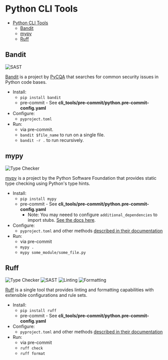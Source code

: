 # Python CLI Tools

- [Python CLI Tools](#python-cli-tools)
  - [Bandit](#bandit)
  - [mypy](#mypy)
  - [Ruff](#ruff)


## Bandit

![SAST](https://img.shields.io/badge/Category-SAST-blue)

[Bandit](https://github.com/PyCQA/bandit) is a project by
[PyCQA](https://github.com/PyCQA) that searches for common security issues in
Python code bases.

* Install:
  * `pip install bandit`
  * pre-commit - See **cli_tools/pre-commit/python.pre-commit-config.yaml**
* Configure:
  * `pyproject.toml`
* Run:
  * via pre-commit.
  * `bandit $file_name` to run on a single file.
  * `bandit -r .` to run recursively.


## mypy

![Type Checker](https://img.shields.io/badge/Category-Type%20Checker-green)

[mypy](https://github.com/python/mypy) is a project by the Python Software Foundation
that provides static type checking using Python's type hints.

* Install:
  * `pip install mypy`
  * pre-commit - See **cli_tools/pre-commit/python.pre-commit-config.yaml**
    * Note: You may neeed to configure `additional_dependencies` to import stubs. [See the docs here](https://github.com/pre-commit/mirrors-mypy).
* Configure:
  * `pyproject.toml` and other methods [described in their documentation](https://mypy.readthedocs.io/en/stable/config_file.html)
* Run:
  * via pre-commit
  * `mypy .`
  * `mypy some_module/some_file.py`

## Ruff

![Type Checker](https://img.shields.io/badge/Category-Type%20Checker-green)
![SAST](https://img.shields.io/badge/Category-SAST-blue)
![Linting](https://img.shields.io/badge/Category-Linting-purple)
![Formatting](https://img.shields.io/badge/Category-Formatting-teal)

[Ruff](https://github.com/astral-sh/ruff) is a single tool that provides
linting and formatting capabilities with extensible configurations and rule sets.

* Install:
  * `pip install ruff`
  * pre-commit - See **cli_tools/pre-commit/python.pre-commit-config.yaml**
* Configure:
  * `pyproject.toml` and other methods [described in their documentation](https://docs.astral.sh/ruff/configuration/)
* Run:
  * via pre-commit
  * `ruff check`
  * `ruff format`
